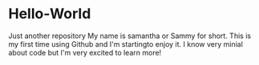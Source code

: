 # Hello-World
Just another repository 
My name is samantha or Sammy for short. This is my first time using Github and I'm startingto enjoy it. I know very minial about code but I'm very excited to learn more!
